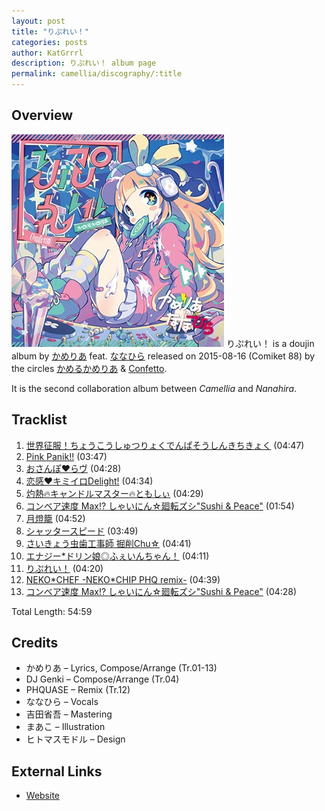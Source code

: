 ```yaml
---
layout: post
title: "りぷれい！"
categories: posts
author: KatGrrrl
description: りぷれい！ album page
permalink: camellia/discography/:title
---
```


## Overview

![KCCD-003](/assets/images/camellia/albums/KCCD-003.jpg)
りぷれい！ is a doujin album by [かめりあ](/postsWiki/_posts/camellia/2023-12-10-camellia.md) feat. [ななひら](#) released on 2015-08-16 (Comiket 88) by the circles [かめるかめりあ](#) & [Confetto](#).

It is the second collaboration album between *Camellia* and *Nanahira*.

## Tracklist

1. [世界征服！ちょうこうしゅつりょくでんぱそうしんきちきょく](#) (04:47)
2. [Pink Panik!!](#) (03:47)
3. [おさんぽ♥らヴ](#) (04:28)
4. [恋感♥キミイロDelight!](#) (04:34)
5. [灼熱🔥キャンドルマスター🔥ともしぃ](#) (04:29)
6. [コンベア速度 Max!? しゃいにん☆廻転ズシ"Sushi & Peace"](#) (01:54)
7. [月燈籠](#) (04:52)
8. [シャッタースピード](#) (03:49)
9. [さいきょう虫歯工事師 掘削Chu☆](#) (04:41)
10. [エナジー*ドリン娘◎ふぇいんちゃん！](#) (04:11)
11. [りぷれい！](#) (04:20)
12. [NEKO\*CHEF -NEKO\*CHIP PHQ remix-](#) (04:39)
13. [コンベア速度 Max!? しゃいにん☆廻転ズシ"Sushi & Peace"](#) (04:28)

Total Length: 54:59

## Credits

* かめりあ – Lyrics, Compose/Arrange (Tr.01-13)
* DJ Genki – Compose/Arrange (Tr.04)
* PHQUASE – Remix (Tr.12)
* ななひら – Vocals
* 吉田省吾 – Mastering
* まあこ – Illustration
* ヒトマスモドル – Design

## External Links

* [Website](https://confetto.chu.jp/replay/)
